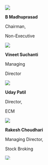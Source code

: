 <div style="width: 1000px; height: 500px; overflow-x:scroll; padding: 5px; display:inline-block; float:left;" >   
    <div id="slider4" class="text-center">
        <div class="slide-img">
            <img src="img/team/team1.png">
            <p style="font-weight: bold;">B Madhuprasad</p>
            <p>Chairman,</p>
            <p>Non-Executive</p>
        </div>
        <div class="slide-img">
            <img src="img/team/team2.png">
            <p style="font-weight: bold;">Vineet Suchanti</p>
            <p>Managing </p>
            <p>Director</p>
        </div>
        <div class="slide-img">
            <img src="img/team/team3.png">
            <p style="font-weight: bold;">Uday Patil</p>
            <p>Director,</p>
            <p>ECM</p>
        </div>
        <div class="slide-img">
            <img src="img/team/team4.png">
            <p style="font-weight: bold;">Rakesh Choudhari</p>
            <p>Managing Director, </p>
            <p>Stock Broking</p>
        </div>
        <div class="slide-img">
            <img src="img/team/team5.png">
            <p style="font-weight: bold;">Radha Kirthivasan</p>
            <p>Senior Vice President,</p>
            <p>EDM</p>
        </div>
        <div class="slide-img">
            <img src="img/team/team6.png">
            <p style="font-weight: bold;">Nipun Lodha</p>
            <p>Head,</p>
            <p>Investment Banking</p>
        </div>
        <div class="slide-img">
            <img src="img/team/team07.png">
            <p style="font-weight: bold;">Nilesh Dhruv</p>
            <p>Head,</p>
            <p>Equity Dealing</p>
        </div>
        <div class="slide-img">
            <img src="img/team/team08.png">
            <p style="font-weight: bold;">Jayraj Nair</p>
            <p>Head, </p>
            <p>Depositories</p>
        </div>
        <div class="slide-img">
            <img src="img/team/team09.png">
            <p style="font-weight: bold;">Ankur Mestry</p>
            <p>Head, <br/>Mutual Funds &  <br/>IPO Distribution</p>
        </div>
        <div class="slide-img">
            <img src="img/team/team10.png">
            <p style="font-weight: bold;">Cherian MJ</p>
            <p>Vice President, </p>
            <p>Keynote ESOP</p>
        </div>
    </div>
</div>
</div>
